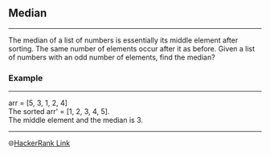 ## Median
---
The median of a list of numbers is essentially its middle element after sorting. The same number of elements occur after it as before. Given a list of numbers with an odd number of elements, find the median?

### Example
---
arr = [5, 3, 1, 2, 4] <br>
The sorted arr' = [1, 2, 3, 4, 5].<br> The middle element and the median is 3.

---
🌐[HackerRank Link]([Median](https://www.hackerrank.com/challenges/find-the-median/problem?isFullScreen=true))
